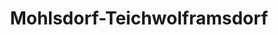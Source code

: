 ---
title: Mohlsdorf-Teichwolframsdorf
url: /mohlsdorf-teichwolframsdorf/
latitude: 50.662
longitude: 12.3
---